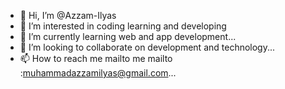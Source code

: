 - 👋 Hi, I’m @Azzam-Ilyas
- 👀 I’m interested in coding learning and developing 
- 🌱 I’m currently learning web and app development...
- 💞️ I’m looking to collaborate on development and technology...
- 📫 How to reach me mailto me mailto :muhammadazzamilyas@gmail.com...

<!---
azzam138/azzam138 is a ✨ special ✨ repository because its `README.md` (this file) appears on your GitHub profile.
You can click the Preview link to take a look at your changes.
--->
